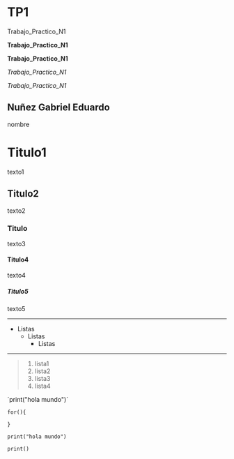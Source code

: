 # TP1
Trabajo_Practico_N1

**Trabajo_Practico_N1**

__Trabajo_Practico_N1__

*Trabajo_Practico_N1*

_Trabajo_Practico_N1_

## Nuñez Gabriel Eduardo
nombre


# Titulo1
texto1
## Titulo2
texto2
### Titulo
texto3
#### Titulo4
texto4
##### Titulo5
texto5

***
* Listas
  - Listas
      + Listas
---
> 1. lista1
> 2. lista2
> 3. lista3
> 4. lista4


´print("hola mundo")´

~~~
for(){

}
~~~
`print("hola mundo")`

`print()`
~~~print("hola mundo")~~~

